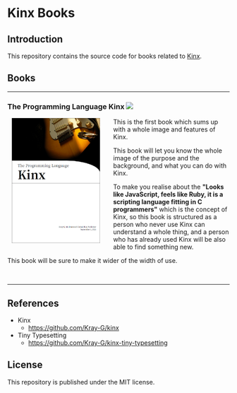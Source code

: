 # Kinx Books

## Introduction

This repository contains the source code for books related to [Kinx](https://github.com/Kray-G/kinx).

## Books

---

### The Programming Language Kinx <img src="http://img.shields.io/badge/Status-Under_Construction-yellow.svg?style=flat"/>

<img align="left" src="https://github.com/Kray-G/kinx-books/raw/main/images/prog-lang-kinx.png" width="200px" style="margin: 0px 30px 30px 10px" />

This is the first book which sums up with a whole image and features of Kinx.

This book will let you know the whole image of the purpose and the background, and what you can do with Kinx.

To make you realise about the **"Looks like JavaScript, feels like Ruby, it is a scripting language fitting in C programmers"** which is the concept of Kinx, so this book is structured as a person who never use Kinx can understand a whole thing, and a person who has already used Kinx will be also able to find something new.

This book will be sure to make it wider of the width of use.

<br clear="right"/>

---

## References

* Kinx
  * https://github.com/Kray-G/kinx
* Tiny Typesetting
  * https://github.com/Kray-G/kinx-tiny-typesetting

## License

This repository is published under the MIT license.
